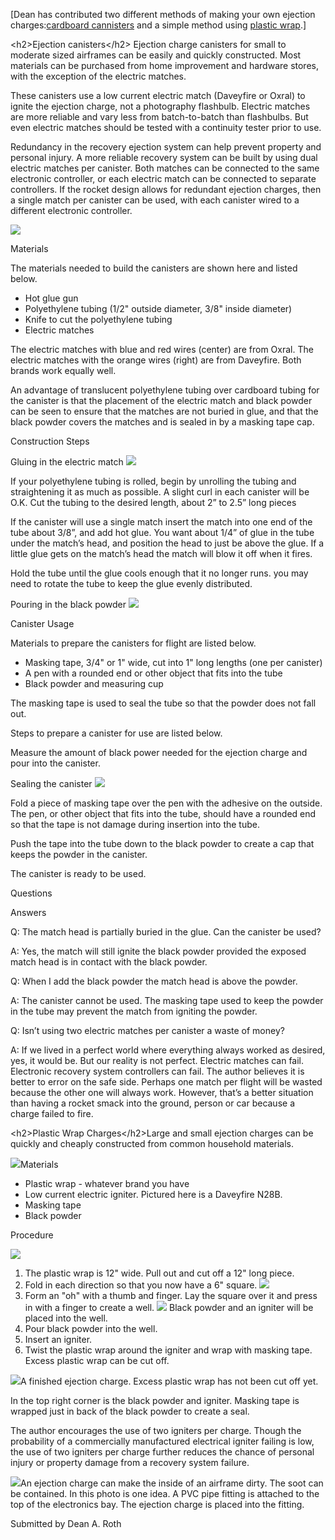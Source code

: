 [Dean has contributed two different methods of making your own ejection charges:[cardboard cannisters](#cannister) and a simple method using [plastic wrap](#plastic).]

\<h2\>Ejection canisters\</h2\> Ejection charge canisters for small to moderate sized airframes can be easily and quickly constructed. Most materials can be purchased from home improvement and hardware stores, with the exception of the electric matches.

These canisters use a low current electric match (Daveyfire or Oxral) to ignite the ejection charge, not a photography flashbulb. Electric matches are more reliable and vary less from batch-to-batch than flashbulbs. But even electric matches should be tested with a continuity tester prior to use.

Redundancy in the recovery ejection system can help prevent property and personal injury. A more reliable recovery system can be built by using dual electric matches per canister. Both matches can be connected to the same electronic controller, or each electric match can be connected to separate controllers. If the rocket design allows for redundant ejection charges, then a single match per canister can be used, with each canister wired to a different electronic controller.

![](/images/recovery/materials.jpg)

Materials

The materials needed to build the canisters are shown here and listed below.

- Hot glue gun 
- Polyethylene tubing (1/2" outside diameter, 3/8" inside diameter) 
- Knife to cut the polyethylene tubing 
- Electric matches

The electric matches with blue and red wires (center) are from Oxral. The electric matches with the orange wires (right) are from Daveyfire. Both brands work equally well.

An advantage of translucent polyethylene tubing over cardboard tubing for the canister is that the placement of the electric match and black powder can be seen to ensure that the matches are not buried in glue, and that the black powder covers the matches and is sealed in by a masking tape cap.

Construction Steps

Gluing in the electric match ![](/images/recovery/glue.jpg)

If your polyethylene tubing is rolled, begin by unrolling the tubing and straightening it as much as possible. A slight curl in each canister will be O.K. Cut the tubing to the desired length, about 2” to 2.5” long pieces

If the canister will use a single match insert the match into one end of the tube about 3/8”, and add hot glue. You want about 1/4” of glue in the tube under the match’s head, and position the head to just be above the glue. If a little glue gets on the match’s head the match will blow it off when it fires.

Hold the tube until the glue cools enough that it no longer runs. you may need to rotate the tube to keep the glue evenly distributed.

Pouring in the black powder ![](/images/recovery/pour.jpg)

Canister Usage

Materials to prepare the canisters for flight are listed below.

- Masking tape, 3/4" or 1" wide, cut into 1" long lengths (one per canister) 
- A pen with a rounded end or other object that fits into the tube 
- Black powder and measuring cup

The masking tape is used to seal the tube so that the powder does not fall out.

Steps to prepare a canister for use are listed below.

Measure the amount of black power needed for the ejection charge and pour into the canister.

Sealing the canister ![](/images/recovery/tape.jpg)

Fold a piece of masking tape over the pen with the adhesive on the outside. The pen, or other object that fits into the tube, should have a rounded end so that the tape is not damage during insertion into the tube.

Push the tape into the tube down to the black powder to create a cap that keeps the powder in the canister.

The canister is ready to be used.

Questions

Answers

Q: The match head is partially buried in the glue. Can the canister be used?

A: Yes, the match will still ignite the black powder provided the exposed match head is in contact with the black powder.

Q: When I add the black powder the match head is above the powder.

A: The canister cannot be used. The masking tape used to keep the powder in the tube may prevent the match from igniting the powder.

Q: Isn’t using two electric matches per canister a waste of money?

A: If we lived in a perfect world where everything always worked as desired, yes, it would be. But our reality is not perfect. Electric matches can fail. Electronic recovery system controllers can fail. The author believes it is better to error on the safe side. Perhaps one match per flight will be wasted because the other one will always work. However, that’s a better situation than having a rocket smack into the ground, person or car because a charge failed to fire.

\<h2\>Plastic Wrap Charges\</h2\>Large and small ejection charges can be quickly and cheaply constructed from common household materials.

![](/images/recovery/ec1.jpg)Materials

- Plastic wrap - whatever brand you have 
- Low current electric igniter. Pictured here is a Daveyfire N28B. 
- Masking tape 
- Black powder

Procedure

![](/images/recovery/ec2.jpg)

1. The plastic wrap is 12" wide. Pull out and cut off a 12" long piece. 
2. Fold in each direction so that you now have a 6" square. ![](/images/recovery/ec3.jpg)
3. Form an "oh" with a thumb and finger. Lay the square over it and press in with a finger to create a well. ![](/images/recovery/ec4.jpg) Black powder and an igniter will be placed into the well. 
4. Pour black powder into the well. 
5. Insert an igniter. 
6. Twist the plastic wrap around the igniter and wrap with masking tape. Excess plastic wrap can be cut off.

![](/images/recovery/ec5.jpg)A finished ejection charge. Excess plastic wrap has not been cut off yet.

In the top right corner is the black powder and igniter. Masking tape is wrapped just in back of the black powder to create a seal.

The author encourages the use of two igniters per charge. Though the probability of a commercially manufactured electrical igniter failing is low, the use of two igniters per charge further reduces the chance of personal injury or property damage from a recovery system failure.

![](/images/recovery/ec6.jpg)An ejection charge can make the inside of an airframe dirty. The soot can be contained. In this photo is one idea. A PVC pipe fitting is attached to the top of the electronics bay. The ejection charge is placed into the fitting.

Submitted by Dean A. Roth

